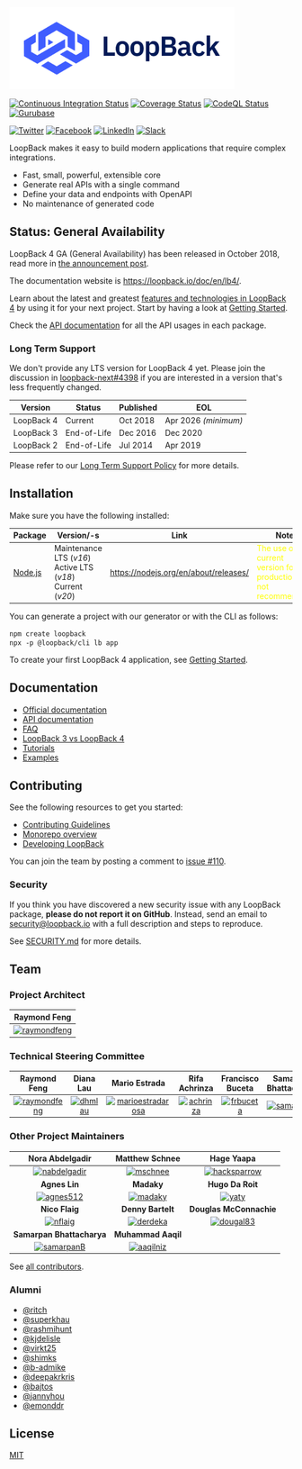 <img src="https://raw.githubusercontent.com/loopbackio/loopback.io/gh-pages/images/branding/logo/blue/loopback-sm.png" alt="LoopBack4 logo" width="400"/>

[![Continuous Integration Status](https://github.com/loopbackio/loopback-next/actions/workflows/continuous-integration.yml/badge.svg)](https://github.com/loopbackio/loopback-next/actions/workflows/continuous-integration.yml)
[![Coverage Status](https://coveralls.io/repos/github/loopbackio/loopback-next/badge.svg?branch=master)](https://coveralls.io/github/loopbackio/loopback-next?branch=master)
[![CodeQL Status](https://github.com/loopbackio/loopback-next/workflows/CodeQL/badge.svg)](https://github.com/loopbackio/loopback-next/actions?query=workflow%3ACodeQL)
[![Gurubase](https://img.shields.io/badge/Gurubase-Ask%20LoopBack%20Guru-006BFF)](https://gurubase.io/g/loopback)

[![Twitter](https://img.shields.io/twitter/follow/strongloop.svg?style=social&label=Follow%20%40strongloop)](https://twitter.com/strongloop)
[![Facebook](https://img.shields.io/badge/StrongLoop-white?logo=facebook&color=1877F2&logoColor=white)](https://www.facebook.com/strongloop)
[![LinkedIn](https://img.shields.io/badge/Follow%20us-white?logo=linkedIn&color=0077B5&logoColor=white)](https://www.linkedin.com/groups/5046525/)
[![Slack](https://img.shields.io/badge/slack-Join%20workspace-%234A154B?logo=slack)](https://join.slack.com/t/loopbackio/shared_invite/zt-8lbow73r-SKAKz61Vdao~_rGf91pcsw)

LoopBack makes it easy to build modern applications that require complex
integrations.

- Fast, small, powerful, extensible core
- Generate real APIs with a single command
- Define your data and endpoints with OpenAPI
- No maintenance of generated code

## Status: General Availability

LoopBack 4 GA (General Availability) has been released in October 2018, read
more in [the announcement post](http://strongloop.com/strongblog/loopback-4-ga).

The documentation website is https://loopback.io/doc/en/lb4/.

Learn about the latest and greatest
[features and technologies in LoopBack 4](https://loopback.io/doc/en/lb4/Crafting-LoopBack-4.html)
by using it for your next project. Start by having a look at
[Getting Started](https://loopback.io/doc/en/lb4/Getting-started.html).

Check the [API documentation](https://loopback.io/doc/en/lb4/apidocs.index.html)
for all the API usages in each package.

### Long Term Support

We don't provide any LTS version for LoopBack 4 yet. Please join the discussion
in [loopback-next#4398](https://github.com/loopbackio/loopback-next/issues/4398)
if you are interested in a version that's less frequently changed.

| Version    | Status      | Published | EOL                  |
| ---------- | ----------- | --------- | -------------------- |
| LoopBack 4 | Current     | Oct 2018  | Apr 2026 _(minimum)_ |
| LoopBack 3 | End-of-Life | Dec 2016  | Dec 2020             |
| LoopBack 2 | End-of-Life | Jul 2014  | Apr 2019             |

Please refer to our
[Long Term Support Policy](https://loopback.io/doc/en/contrib/Long-term-support.html)
for more details.

## Installation

Make sure you have the following installed:

| Package                                    | Version/-s                                                             | Link                                  | Note                                                                                                  |
| ------------------------------------------ | ---------------------------------------------------------------------- | ------------------------------------- | ----------------------------------------------------------------------------------------------------- |
| [Node.js](https://nodejs.org/en/download/) | Maintenance LTS (_v16_) <br/> Active LTS (_v18_) <br/> Current (_v20_) | https://nodejs.org/en/about/releases/ | <span style="color: yellow;">The use of the current version for production is not recommended</span>. |

You can generate a project with our generator or with the CLI as follows:

```shell
npm create loopback
npx -p @loopback/cli lb app
```

To create your first LoopBack 4 application, see
[Getting Started](http://loopback.io/doc/en/lb4/Getting-started.html).

## Documentation

- [Official documentation](http://loopback.io/doc/en/lb4/)
- [API documentation](https://loopback.io/doc/en/lb4/apidocs.index.html)
- [FAQ](http://loopback.io/doc/en/lb4/FAQ.html)
- [LoopBack 3 vs LoopBack 4](http://loopback.io/doc/en/lb4/migration-overview.html)
- [Tutorials](http://loopback.io/doc/en/lb4/Tutorials.html)
- [Examples](http://loopback.io/doc/en/lb4/Examples.html)

## Contributing

See the following resources to get you started:

- [Contributing Guidelines](./docs/CONTRIBUTING.md)
- [Monorepo overview](./docs/site/MONOREPO.md)
- [Developing LoopBack](./docs/site/DEVELOPING.md)

You can join the team by posting a comment to
[issue #110](https://github.com/loopbackio/loopback-next/issues/110).

### Security

If you think you have discovered a new security issue with any LoopBack package,
**please do not report it on GitHub**. Instead, send an email to
[security@loopback.io](mailto:security@loopback.io) with a full description and
steps to reproduce.

See [SECURITY.md](SECURITY.md) for more details.

## Team

### Project Architect

|                  Raymond Feng                   |
| :---------------------------------------------: |
| [![raymondfeng]](http://github.com/raymondfeng) |

### Technical Steering Committee

|                  Raymond Feng                   |               Diana Lau               |                       Mario Estrada                        |               Rifa Achrinza                |              Francisco Buceta              |            Samarpan Bhattacharya             |
| :---------------------------------------------: | :-----------------------------------: | :--------------------------------------------------------: | :----------------------------------------: | :----------------------------------------: | :------------------------------------------: |
| [![raymondfeng]](http://github.com/raymondfeng) | [![dhmlau]](http://github.com/dhmlau) | [![marioestradarosa]](https://github.com/marioestradarosa) | [![achrinza]](https://github.com/achrinza) | [![frbuceta]](https://github.com/frbuceta) | [![samarpanB]](https://github.com/samarpanB) |

### Other Project Maintainers

|                 Nora Abdelgadir                  |               Matthew Schnee               |                    Hage Yaapa                    |
| :----------------------------------------------: | :----------------------------------------: | :----------------------------------------------: |
| [![nabdelgadir]](https://github.com/nabdelgadir) |  [![mschnee]](https://github.com/mschnee)  | [![hacksparrow]](https://github.com/hacksparrow) |
|                  **Agnes Lin**                   |                 **Madaky**                 |                 **Hugo Da Roit**                 |
|    [![agnes512]](https://github.com/agnes512)    |   [![madaky]](https://github.com/madaky)   |        [![yaty]](https://github.com/yaty)        |
|                  **Nico Flaig**                  |             **Denny Bartelt**              |             **Douglas McConnachie**              |
|      [![nflaig]](https://github.com/nflaig)      |  [![derdeka]](https://github.com/derdeka)  |    [![dougal83]](https://github.com/dougal83)    |
|            **Samarpan Bhattacharya**             |             **Muhammad Aaqil**             |                                                  |
|   [![samarpanB]](https://github.com/samarpanB)   | [![aaqilniz]](https://github.com/aaqilniz) |                                                  |

See
[all contributors](https://github.com/loopbackio/loopback-next/graphs/contributors).

### Alumni

- [@ritch](http://github.com/ritch)
- [@superkhau](https://github.com/superkhau)
- [@rashmihunt](https://github.com/rashmihunt)
- [@kjdelisle](https://github.com/kjdelisle)
- [@virkt25](https://github.com/virkt25)
- [@shimks](https://github.com/shimks)
- [@b-admike](https://github.com/b-admike)
- [@deepakrkris](https://github.com/deepakrkris)
- [@bajtos](http://github.com/bajtos)
- [@jannyhou](http://github.com/jannyHou)
- [@emonddr](https://github.com/emonddr)

## License

[MIT](LICENSE)

[raymondfeng]: https://avatars0.githubusercontent.com/u/540892?v=3&s=60
[ritch]: https://avatars2.githubusercontent.com/u/462228?v=3&s=60
[dhmlau]: https://avatars2.githubusercontent.com/u/25489897?v=3&s=60
[jannyhou]: https://avatars2.githubusercontent.com/u/12554153?v=3&s=60
[hacksparrow]: https://avatars2.githubusercontent.com/u/950112?v=3&s=60
[nabdelgadir]: https://avatars0.githubusercontent.com/u/42985749?v=3&s=60
[marioestradarosa]: https://avatars2.githubusercontent.com/u/4633823?v=3&s=60
[yaty]: https://avatars3.githubusercontent.com/u/11981803?v=3&s=60
[emonddr]: https://avatars0.githubusercontent.com/u/6864736??v=3&s=60
[agnes512]: https://avatars3.githubusercontent.com/u/50331796?v=3&s=60
[deepakrkris]: https://avatars0.githubusercontent.com/u/7688315?v=3&s=60
[derdeka]: https://avatars3.githubusercontent.com/u/13640166?v=3&s=60
[dougal83]: https://avatars0.githubusercontent.com/u/2735881?v=3&s=60
[achrinza]: https://avatars3.githubusercontent.com/u/25147899?v=3&s=60
[frbuceta]: https://avatars2.githubusercontent.com/u/13822438?v=4&s=60
[mschnee]: https://avatars0.githubusercontent.com/u/1375316?v=4&s=60
[madaky]: https://avatars3.githubusercontent.com/u/17172989?v=4&s=60
[nflaig]: https://avatars3.githubusercontent.com/u/38436224?v=4&s=60
[samarpanb]: https://avatars.githubusercontent.com/u/13620435?v=4&s=60
[aaqilniz]: https://avatars.githubusercontent.com/u/25802906?v=4&s=60
